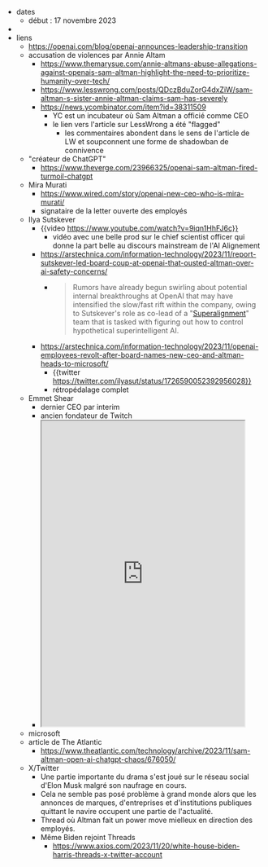 - dates
	- début : 17 novembre 2023
-
- liens
	- https://openai.com/blog/openai-announces-leadership-transition
	- accusation de violences par Annie Altam
		- https://www.themarysue.com/annie-altmans-abuse-allegations-against-openais-sam-altman-highlight-the-need-to-prioritize-humanity-over-tech/
		- https://www.lesswrong.com/posts/QDczBduZorG4dxZiW/sam-altman-s-sister-annie-altman-claims-sam-has-severely
		- https://news.ycombinator.com/item?id=38311509
			- YC est un incubateur où Sam Altman a officié comme CEO
			- le lien vers l'article sur LessWrong a été "flagged"
				- les commentaires abondent dans le sens de l'article de LW et soupconnent une forme de shadowban de connivence
	- "créateur de ChatGPT"
		- https://www.theverge.com/23966325/openai-sam-altman-fired-turmoil-chatgpt
	- Mira Murati
		- https://www.wired.com/story/openai-new-ceo-who-is-mira-murati/
		- signataire de la letter ouverte des employés
	- Ilya Sutskever
		- {{video https://www.youtube.com/watch?v=9iqn1HhFJ6c}}
			- vidéo avec une belle prod sur le chief scientist officer qui donne la part belle au discours mainstream de l'AI Alignement
		- https://arstechnica.com/information-technology/2023/11/report-sutskever-led-board-coup-at-openai-that-ousted-altman-over-ai-safety-concerns/
			- > Rumors have already begun swirling about potential internal 
			  breakthroughs at OpenAI that may have intensified the slow/fast rift within the company, owing to Sutskever's role as co-lead of a "[Superalignment](https://openai.com/blog/introducing-superalignment)" team that is tasked with figuring out how to control hypothetical superintelligent AI.
		- https://arstechnica.com/information-technology/2023/11/openai-employees-revolt-after-board-names-new-ceo-and-altman-heads-to-microsoft/
			- {{twitter https://twitter.com/ilyasut/status/1726590052392956028}}
			- rétropédalage complet
	- Emmet Shear
		- dernier CEO par interim
		- ancien fondateur de Twitch
		- <iframe src="https://arvr.social/@mpesce/111441594414628873/embed" width="400" height="600" allowfullscreen="allowfullscreen" sandbox="allow-scripts allow-same-origin allow-popups allow-popups-to-escape-sandbox allow-forms"></iframe>
	- microsoft
	- article de The Atlantic
		- https://www.theatlantic.com/technology/archive/2023/11/sam-altman-open-ai-chatgpt-chaos/676050/
	- X/Twitter
		- Une partie importante du drama s'est joué sur le réseau social d'Elon Musk malgré son naufrage en cours.
		- Cela ne semble pas posé problème à grand monde alors que les annonces de marques, d'entreprises et d'institutions publiques quittant le navire occupent une partie de l'actualité.
		- Thread où Altman fait un power move mielleux en direction des employés.
		- Même Biden rejoint Threads
			- https://www.axios.com/2023/11/20/white-house-biden-harris-threads-x-twitter-account